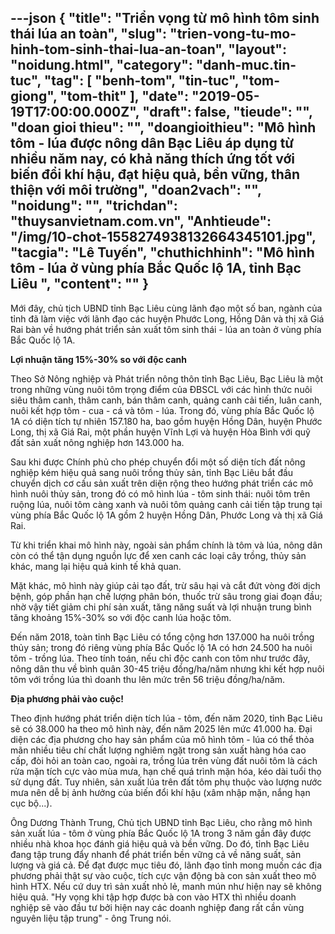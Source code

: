 ---json
{
    "title": "Triển vọng từ mô hình tôm sinh thái  lúa an toàn",
    "slug": "trien-vong-tu-mo-hinh-tom-sinh-thai-lua-an-toan",
    "layout": "noidung.html",
    "category": "danh-muc.tin-tuc",
    "tag": [
        "benh-tom",
        "tin-tuc",
        "tom-giong",
        "tom-thit"
    ],
    "date": "2019-05-19T17:00:00.000Z",
    "draft": false,
    "tieude": "",
    "doan gioi thieu": "",
    "doangioithieu": "Mô hình tôm - lúa được nông dân Bạc Liêu áp dụng từ nhiều năm nay, có khả năng thích ứng tốt với biến đổi khí hậu, đạt hiệu quả, bền vững, thân thiện với môi trường",
    "doan2vach": "",
    "noidung": "",
    "trichdan": "thuysanvietnam.com.vn",
    "Anhtieude": "/img/10-chot-1558274938132664345101.jpg",
    "tacgia": "Lê Tuyến",
    "chuthichhinh": "Mô hình tôm - lúa ở vùng phía Bắc Quốc lộ 1A, tỉnh Bạc Liêu   ",
    "__content__": ""
}
---
<p>Mới đ&acirc;y, chủ tịch UBND tỉnh Bạc Li&ecirc;u c&ugrave;ng l&atilde;nh đạo một số ban, ng&agrave;nh của tỉnh đ&atilde; l&agrave;m việc với l&atilde;nh đạo c&aacute;c huyện Phước Long, Hồng D&acirc;n v&agrave; thị x&atilde; Gi&aacute; Rai b&agrave;n về hướng ph&aacute;t triển sản xuất t&ocirc;m sinh th&aacute;i - l&uacute;a an to&agrave;n ở v&ugrave;ng ph&iacute;a Bắc Quốc lộ 1A.</p>

<p><strong>Lợi nhuận tăng 15%-30% so với độc canh</strong></p>

<p>Theo Sở N&ocirc;ng nghiệp v&agrave; Ph&aacute;t triển n&ocirc;ng th&ocirc;n tỉnh Bạc Li&ecirc;u, Bạc Li&ecirc;u l&agrave; một trong những v&ugrave;ng nu&ocirc;i t&ocirc;m trọng điểm của ĐBSCL với c&aacute;c h&igrave;nh thức nu&ocirc;i si&ecirc;u th&acirc;m canh, th&acirc;m canh, b&aacute;n th&acirc;m canh, quảng canh cải tiến, lu&acirc;n canh, nu&ocirc;i kết hợp t&ocirc;m - cua - c&aacute; v&agrave; t&ocirc;m - l&uacute;a. Trong đ&oacute;, v&ugrave;ng ph&iacute;a Bắc Quốc lộ 1A c&oacute; diện t&iacute;ch tự nhi&ecirc;n 157.180 ha, bao gồm huyện Hồng D&acirc;n, huyện Phước Long, thị x&atilde; Gi&aacute; Rai, một phần huyện Vĩnh Lợi v&agrave; huyện H&ograve;a B&igrave;nh với quỹ đất sản xuất n&ocirc;ng nghiệp hơn 143.000 ha.</p>

<p>Sau khi được Ch&iacute;nh phủ cho ph&eacute;p chuyển đổi một số diện t&iacute;ch đất n&ocirc;ng nghiệp k&eacute;m hiệu quả sang nu&ocirc;i trồng thủy sản, tỉnh Bạc Li&ecirc;u bắt đầu chuyển dịch cơ cấu sản xuất tr&ecirc;n diện rộng theo hướng ph&aacute;t triển c&aacute;c m&ocirc; h&igrave;nh nu&ocirc;i thủy sản, trong đ&oacute; c&oacute; m&ocirc; h&igrave;nh l&uacute;a - t&ocirc;m sinh th&aacute;i: nu&ocirc;i t&ocirc;m tr&ecirc;n ruộng l&uacute;a, nu&ocirc;i t&ocirc;m c&agrave;ng xanh v&agrave; nu&ocirc;i t&ocirc;m quảng canh cải tiến tập trung tại v&ugrave;ng ph&iacute;a Bắc Quốc lộ 1A gồm 2 huyện Hồng D&acirc;n, Phước Long v&agrave; thị x&atilde; Gi&aacute; Rai.</p>

<p>Từ khi triển khai m&ocirc; h&igrave;nh n&agrave;y, ngo&agrave;i sản phẩm ch&iacute;nh l&agrave; t&ocirc;m v&agrave; l&uacute;a, n&ocirc;ng d&acirc;n c&ograve;n c&oacute; thể tận dụng nguồn lực để xen canh c&aacute;c loại c&acirc;y trồng, thủy sản kh&aacute;c, mang lại hiệu quả kinh tế khả quan.</p>

<p>Mặt kh&aacute;c, m&ocirc; h&igrave;nh n&agrave;y gi&uacute;p cải tạo đất, trừ s&acirc;u hại v&agrave; cắt đứt v&ograve;ng đời dịch bệnh, g&oacute;p phần hạn chế lượng ph&acirc;n b&oacute;n, thuốc trừ s&acirc;u trong giai đoạn đầu; nhờ vậy tiết giảm chi ph&iacute; sản xuất, tăng năng suất v&agrave; lợi nhuận trung b&igrave;nh tăng khoảng 15%-30% so với độc canh l&uacute;a hoặc t&ocirc;m.</p>

<p>Đến năm 2018, to&agrave;n tỉnh Bạc Li&ecirc;u c&oacute; tổng cộng hơn 137.000 ha nu&ocirc;i trồng thủy sản; trong đ&oacute; ri&ecirc;ng v&ugrave;ng ph&iacute;a Bắc Quốc lộ 1A c&oacute; hơn 24.500 ha nu&ocirc;i t&ocirc;m - trồng l&uacute;a. Theo t&iacute;nh to&aacute;n, nếu chỉ độc canh con t&ocirc;m như trước đ&acirc;y, n&ocirc;ng d&acirc;n thu về b&igrave;nh qu&acirc;n 30-45 triệu đồng/ha/năm nhưng khi kết hợp nu&ocirc;i t&ocirc;m với trồng l&uacute;a th&igrave; doanh thu l&ecirc;n mức tr&ecirc;n 56 triệu đồng/ha/năm.</p>

<p><strong>Địa phương phải v&agrave;o cuộc!</strong></p>

<p>Theo định hướng ph&aacute;t triển diện t&iacute;ch l&uacute;a - t&ocirc;m, đến năm 2020, tỉnh Bạc Li&ecirc;u sẽ c&oacute; 38.000 ha theo m&ocirc; h&igrave;nh n&agrave;y, đến năm 2025 l&ecirc;n mức 41.000 ha. Đại diện c&aacute;c địa phương cho hay sản phẩm của m&ocirc; h&igrave;nh t&ocirc;m - l&uacute;a c&oacute; thể thỏa m&atilde;n nhiều ti&ecirc;u ch&iacute; chất lượng nghi&ecirc;m ngặt trong sản xuất h&agrave;ng h&oacute;a cao cấp, đ&ograve;i hỏi an to&agrave;n cao, ngo&agrave;i ra, trồng l&uacute;a tr&ecirc;n v&ugrave;ng đất nu&ocirc;i t&ocirc;m l&agrave; c&aacute;ch rửa mặn t&iacute;ch cực v&agrave;o m&ugrave;a mưa, hạn chế qu&aacute; tr&igrave;nh mặn h&oacute;a, k&eacute;o d&agrave;i tuổi thọ sử dụng đất. Tuy nhi&ecirc;n, sản xuất l&uacute;a tr&ecirc;n đất t&ocirc;m phụ thuộc v&agrave;o lượng nước mưa n&ecirc;n dễ bị ảnh hưởng của biến đổi kh&iacute; hậu (x&acirc;m nhập mặn, nắng hạn cục bộ...).</p>

<p>&Ocirc;ng Dương Th&agrave;nh Trung, Chủ tịch UBND tỉnh Bạc Li&ecirc;u, cho rằng m&ocirc; h&igrave;nh sản xuất l&uacute;a - t&ocirc;m ở v&ugrave;ng ph&iacute;a Bắc Quốc lộ 1A trong 3 năm gần đ&acirc;y được nhiều nh&agrave; khoa học đ&aacute;nh gi&aacute; hiệu quả v&agrave; bền vững. Do đ&oacute;, tỉnh Bạc Li&ecirc;u đang tập trung đẩy nhanh để ph&aacute;t triển bền vững cả về năng suất, sản lượng v&agrave; gi&aacute; cả. Để đạt được mục ti&ecirc;u đ&oacute;, l&atilde;nh đạo tỉnh mong muốn c&aacute;c địa phương phải thật sự v&agrave;o cuộc, t&iacute;ch cực vận động b&agrave; con sản xuất theo m&ocirc; h&igrave;nh HTX. Nếu cứ duy tr&igrave; sản xuất nhỏ lẻ, manh m&uacute;n như hiện nay sẽ kh&ocirc;ng hiệu quả. &quot;Hy vọng khi tập hợp được b&agrave; con v&agrave;o HTX th&igrave; nhiều doanh nghiệp sẽ v&agrave;o đầu tư bởi hiện nay c&aacute;c doanh nghiệp đang rất cần v&ugrave;ng nguy&ecirc;n liệu tập trung&quot; - &ocirc;ng Trung n&oacute;i.&nbsp;</p>
